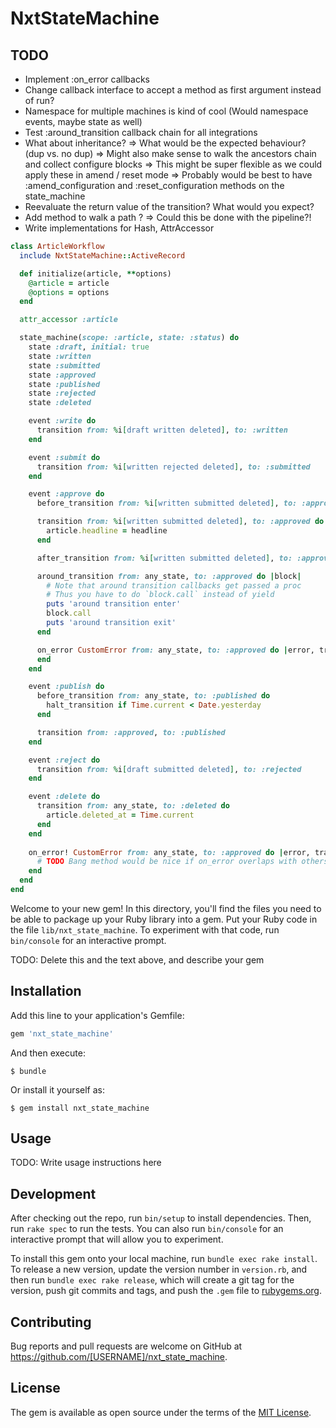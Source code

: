 # NxtStateMachine

## TODO
- Implement :on_error callbacks  
- Change callback interface to accept a method as first argument instead of run?
- Namespace for multiple machines is kind of cool (Would namespace events, maybe state as well)
- Test :around_transition callback chain for all integrations
- What about inheritance? => What would be the expected behaviour? (dup vs. no dup)
    => Might also make sense to walk the ancestors chain and collect configure blocks
    => This might be super flexible as we could apply these in amend / reset mode
    => Probably would be best to have :amend_configuration and :reset_configuration methods on the state_machine 
- Reevaluate the return value of the transition? What would you expect?
- Add method to walk a path ? => Could this be done with the pipeline?!
- Write implementations for Hash, AttrAccessor

```ruby
class ArticleWorkflow
  include NxtStateMachine::ActiveRecord

  def initialize(article, **options)
    @article = article
    @options = options
  end

  attr_accessor :article

  state_machine(scope: :article, state: :status) do
    state :draft, initial: true
    state :written
    state :submitted
    state :approved
    state :published
    state :rejected
    state :deleted

    event :write do
      transition from: %i[draft written deleted], to: :written
    end

    event :submit do
      transition from: %i[written rejected deleted], to: :submitted
    end

    event :approve do
      before_transition from: %i[written submitted deleted], to: :approved, call: :call_me_back

      transition from: %i[written submitted deleted], to: :approved do |headline:|
        article.headline = headline
      end

      after_transition from: %i[written submitted deleted], to: :approved, call: :call_me_back

      around_transition from: any_state, to: :approved do |block|
        # Note that around transition callbacks get passed a proc 
        # Thus you have to do `block.call` instead of yield
        puts 'around transition enter' 
        block.call  
        puts 'around transition exit'
      end

      on_error CustomError from: any_state, to: :approved do |error, transition|
      end
    end

    event :publish do
      before_transition from: any_state, to: :published do
        halt_transition if Time.current < Date.yesterday
      end

      transition from: :approved, to: :published
    end

    event :reject do
      transition from: %i[draft submitted deleted], to: :rejected
    end

    event :delete do
      transition from: any_state, to: :deleted do
        article.deleted_at = Time.current
      end
    end
    
    on_error! CustomError from: any_state, to: :approved do |error, transition|
      # TODO Bang method would be nice if on_error overlaps with others!
    end
  end
end

```

Welcome to your new gem! In this directory, you'll find the files you need to be able to package up your Ruby library into a gem. Put your Ruby code in the file `lib/nxt_state_machine`. To experiment with that code, run `bin/console` for an interactive prompt.

TODO: Delete this and the text above, and describe your gem

## Installation

Add this line to your application's Gemfile:

```ruby
gem 'nxt_state_machine'
```

And then execute:

    $ bundle

Or install it yourself as:

    $ gem install nxt_state_machine

## Usage

TODO: Write usage instructions here

## Development

After checking out the repo, run `bin/setup` to install dependencies. Then, run `rake spec` to run the tests. You can also run `bin/console` for an interactive prompt that will allow you to experiment.

To install this gem onto your local machine, run `bundle exec rake install`. To release a new version, update the version number in `version.rb`, and then run `bundle exec rake release`, which will create a git tag for the version, push git commits and tags, and push the `.gem` file to [rubygems.org](https://rubygems.org).

## Contributing

Bug reports and pull requests are welcome on GitHub at https://github.com/[USERNAME]/nxt_state_machine.

## License

The gem is available as open source under the terms of the [MIT License](https://opensource.org/licenses/MIT).
